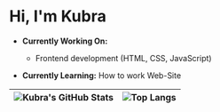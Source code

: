 # Hi, I'm Kubra

- **Currently Working On:**  
  - Frontend development (HTML, CSS, JavaScript)

- **Currently Learning:** How to work Web-Site  

| ![Kubra's GitHub Stats](https://github-readme-stats.vercel.app/api?username=kubra615&show_icons=true&theme=buefy&hide_border=true) | ![Top Langs](https://github-readme-stats.vercel.app/api/top-langs/?username=kubra615&layout=compact&theme=buefy&hide_border=true) |
|------------------------------------------------------------------------------------------------------------------------------------|------------------------------------------------------------------------------------------------------------------------------------------------|
